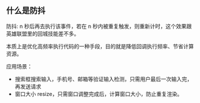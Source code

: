 ## 什么是防抖

防抖: n 秒后再去执行该事件，若在 n 秒内被重复触发，则重新计时，这个效果跟英雄联盟里的回城技能差不多。

本质上是优化高频率执行代码的一种手段，目的就是降低回调执行频率、节省计算资源。

应用场景：

- 搜索框搜索输入，手机号、邮箱等验证输入检测，只需用户最后一次输入完，再发送请求
- 窗口大小 resize，只需窗口调整完成后，计算窗口大小，防止重复渲染。


